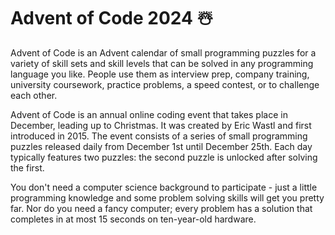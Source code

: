 # Advent of Code 2024 ☃️

Advent of Code is an Advent calendar of small programming puzzles for a variety of skill sets and skill levels that can be solved in any programming language you like. People use them as interview prep, company training, university coursework, practice problems, a speed contest, or to challenge each other.

Advent of Code is an annual online coding event that takes place in December, leading up to Christmas. It was created by Eric Wastl and first introduced in 2015. The event consists of a series of small programming puzzles released daily from December 1st until December 25th. Each day typically features two puzzles: the second puzzle is unlocked after solving the first.

You don't need a computer science background to participate - just a little programming knowledge and some problem solving skills will get you pretty far. Nor do you need a fancy computer; every problem has a solution that completes in at most 15 seconds on ten-year-old hardware.
